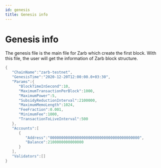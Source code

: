 ```yaml
---
id: genesis
title: Genesis info
---
```


# Genesis info

The genesis file is the main file for Zarb which create the first block. With this file, the user will get the information of Zarb block structure.

```go
{
   "ChainName":"zarb-testnet",
   "GenesisTime":"2020-12-20T12:00:00.0+03:30",
   "Params":{
      "BlockTimeInSecond":10,
      "MaximumTransactionPerBlock":1000,
      "MaximumPower":5,
      "SubsidyReductionInterval":2100000,
      "MaximumMemoLength":1024,
      "FeeFraction":0.001,
      "MinimumFee":1000,
      "TransactionToLiveInterval":500
   },
   "Accounts":[
      {
         "Address":"0000000000000000000000000000000000000000",
         "Balance":2100000000000000
      }
   ],
   "Validators":[]
}
```
